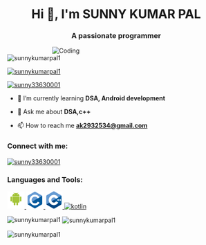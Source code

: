 <h1 align="center">Hi 👋, I'm SUNNY KUMAR PAL</h1>
<h3 align="center">A passionate programmer</h3>
<img align="right" alt="Coding" width="400" src="https://cdn.dribbble.com/users/1162077/screenshots/3848914/programmer.gif">
<p align="left"> <img src="https://komarev.com/ghpvc/?username=sunnykumarpal1&label=Profile%20views&color=0e75b6&style=flat" alt="sunnykumarpal1" /> </p>

<p align="left"> <a href="https://github.com/ryo-ma/github-profile-trophy"><img src="https://github-profile-trophy.vercel.app/?username=sunnykumarpal1" alt="sunnykumarpal1" /></a> </p>

<p align="left"> <a href="https://twitter.com/sunny33630001" target="blank"><img src="https://img.shields.io/twitter/follow/sunny33630001?logo=twitter&style=for-the-badge" alt="sunny33630001" /></a> </p>

- 🌱 I’m currently learning **DSA, Android development**

- 💬 Ask me about **DSA,c++**

- 📫 How to reach me **ak2932534@gmail.com**

<h3 align="left">Connect with me:</h3>
<p align="left">
<a href="https://twitter.com/sunny33630001" target="blank"><img align="center" src="https://raw.githubusercontent.com/rahuldkjain/github-profile-readme-generator/master/src/images/icons/Social/twitter.svg" alt="sunny33630001" height="30" width="40" /></a>
</p>

<h3 align="left">Languages and Tools:</h3>
<p align="left"> <a href="https://developer.android.com" target="_blank" rel="noreferrer"> <img src="https://raw.githubusercontent.com/devicons/devicon/master/icons/android/android-original-wordmark.svg" alt="android" width="40" height="40"/> </a> <a href="https://www.cprogramming.com/" target="_blank" rel="noreferrer"> <img src="https://raw.githubusercontent.com/devicons/devicon/master/icons/c/c-original.svg" alt="c" width="40" height="40"/> </a> <a href="https://www.w3schools.com/cpp/" target="_blank" rel="noreferrer"> <img src="https://raw.githubusercontent.com/devicons/devicon/master/icons/cplusplus/cplusplus-original.svg" alt="cplusplus" width="40" height="40"/> </a> <a href="https://kotlinlang.org" target="_blank" rel="noreferrer"> <img src="https://www.vectorlogo.zone/logos/kotlinlang/kotlinlang-icon.svg" alt="kotlin" width="40" height="40"/> </a> </p>

<p><img align="left" src="https://github-readme-stats.vercel.app/api/top-langs?username=sunnykumarpal1&show_icons=true&locale=en&layout=compact" alt="sunnykumarpal1" /></p>

<p>&nbsp;<img align="center" src="https://github-readme-stats.vercel.app/api?username=sunnykumarpal1&show_icons=true&locale=en" alt="sunnykumarpal1" /></p>

<p><img align="center" src="https://github-readme-streak-stats.herokuapp.com/?user=sunnykumarpal1&" alt="sunnykumarpal1" /></p>
